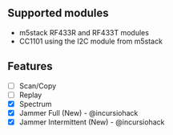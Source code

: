 ## Supported modules

- m5stack RF433R and RF433T modules
- CC1101 using the I2C module from m5stack

## Features
- [ ] Scan/Copy
- [ ] Replay
- [x] Spectrum
- [x] Jammer Full (New) - @incursiohack
- [x] Jammer Intermittent (New) - @incursiohack
